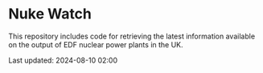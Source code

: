 # Nuke Watch

This repository includes code for retrieving the latest information available on the output of EDF nuclear power plants in the UK.

Last updated: 2024-08-10 02:00